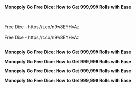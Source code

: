 <strong>Monopoly</strong> <strong>Go</strong> <strong>Free</strong> <strong>Dice:</strong> <strong>How</strong> <strong>to</strong> <strong>Get</strong> <strong>999,999</strong> <strong>Rolls</strong> <strong>with</strong> <strong>Ease</strong>

<br>
<br>Free Dice - https://t.co/n9w8EYHvAz
<br>
<br>Free Dice - https://t.co/n9w8EYHvAz
<br>
<br>

<strong>Monopoly</strong> <strong>Go</strong> <strong>Free</strong> <strong>Dice:</strong> <strong>How</strong> <strong>to</strong> <strong>Get</strong> <strong>999,999</strong> <strong>Rolls</strong> <strong>with</strong> <strong>Ease</strong>

<strong>Monopoly</strong> <strong>Go</strong> <strong>Free</strong> <strong>Dice:</strong> <strong>How</strong> <strong>to</strong> <strong>Get</strong> <strong>999,999</strong> <strong>Rolls</strong> <strong>with</strong> <strong>Ease</strong>

<strong>Monopoly</strong> <strong>Go</strong> <strong>Free</strong> <strong>Dice:</strong> <strong>How</strong> <strong>to</strong> <strong>Get</strong> <strong>999,999</strong> <strong>Rolls</strong> <strong>with</strong> <strong>Ease</strong>

<strong>Monopoly</strong> <strong>Go</strong> <strong>Free</strong> <strong>Dice:</strong> <strong>How</strong> <strong>to</strong> <strong>Get</strong> <strong>999,999</strong> <strong>Rolls</strong> <strong>with</strong> <strong>Ease</strong>
